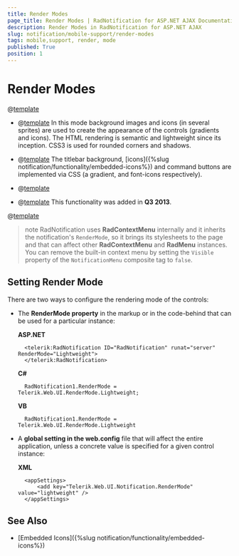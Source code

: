 ```yaml
---
title: Render Modes
page_title: Render Modes | RadNotification for ASP.NET AJAX Documentation
description: Render Modes in RadNotification for ASP.NET AJAX
slug: notification/mobile-support/render-modes
tags: mobile,support, render, mode
published: True
position: 1
---
```


# Render Modes

@[template](/_templates/common/render-mode.md#intro-all "control: RadNotification, version: Q2 2015")

* @[template](/_templates/common/render-mode.md#classic-desc) 	In this mode background images and icons (in several sprites) are used to create the appearance of the controls (gradients and icons). The HTML rendering is semantic and lightweight since its inception. CSS3 is used for rounded corners and shadows.

* @[template](/_templates/common/render-mode.md#lightweight-desc) The titlebar background, [icons]({%slug notification/functionality/embedded-icons%}) and command buttons are implemented via CSS (a gradient, and font-icons respectively).

* @[template](/_templates/common/render-mode.md#mobile-desc)

* @[template](/_templates/common/render-mode.md#auto-desc) This functionality was added in **Q3 2013**.

@[template](/_templates/common/render-mode.md#do-not-mix-modes-all "control: RadNotification")

>note RadNotification uses **RadContextMenu** internally and it inherits the notification's `RenderMode`, so it brings its stylesheets to the page and that can affect other **RadContextMenu** and **RadMenu** instances. You can remove the built-in context menu by setting the `Visible` property of the `NotificationMenu` composite tag to `false`.

## Setting Render Mode

There are two ways to configure the rendering mode of the controls:

* The **RenderMode property** in the markup or in the code-behind that can be used for a particular instance:

	__ASP.NET__

		<telerik:RadNotification ID="RadNotification" runat="server" RenderMode="Lightweight">
		</telerik:RadNotification>



	__C#__

		RadNotification1.RenderMode = Telerik.Web.UI.RenderMode.Lightweight;



	
	__VB__

		RadNotification1.RenderMode = Telerik.Web.UI.RenderMode.Lightweight


* A **global setting in the web.config** file that will affect the entire application, unless a concrete value is specified for a given control instance:

	__XML__

		<appSettings>
			<add key="Telerik.Web.UI.Notification.RenderMode" value="lightweight" />
		</appSettings>




## See Also

* [Embedded Icons]({%slug notification/functionality/embedded-icons%}) 

